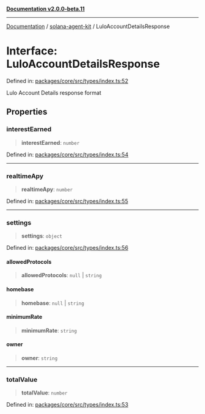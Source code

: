 [**Documentation v2.0.0-beta.11**](../../README.md)

***

[Documentation](../../README.md) / [solana-agent-kit](../README.md) / LuloAccountDetailsResponse

# Interface: LuloAccountDetailsResponse

Defined in: [packages/core/src/types/index.ts:52](https://github.com/scriptscrypt/solana-agent-kit/blob/8d48a57968ef71c6851a44a8efa685e80e815610/packages/core/src/types/index.ts#L52)

Lulo Account Details response format

## Properties

### interestEarned

> **interestEarned**: `number`

Defined in: [packages/core/src/types/index.ts:54](https://github.com/scriptscrypt/solana-agent-kit/blob/8d48a57968ef71c6851a44a8efa685e80e815610/packages/core/src/types/index.ts#L54)

***

### realtimeApy

> **realtimeApy**: `number`

Defined in: [packages/core/src/types/index.ts:55](https://github.com/scriptscrypt/solana-agent-kit/blob/8d48a57968ef71c6851a44a8efa685e80e815610/packages/core/src/types/index.ts#L55)

***

### settings

> **settings**: `object`

Defined in: [packages/core/src/types/index.ts:56](https://github.com/scriptscrypt/solana-agent-kit/blob/8d48a57968ef71c6851a44a8efa685e80e815610/packages/core/src/types/index.ts#L56)

#### allowedProtocols

> **allowedProtocols**: `null` \| `string`

#### homebase

> **homebase**: `null` \| `string`

#### minimumRate

> **minimumRate**: `string`

#### owner

> **owner**: `string`

***

### totalValue

> **totalValue**: `number`

Defined in: [packages/core/src/types/index.ts:53](https://github.com/scriptscrypt/solana-agent-kit/blob/8d48a57968ef71c6851a44a8efa685e80e815610/packages/core/src/types/index.ts#L53)
